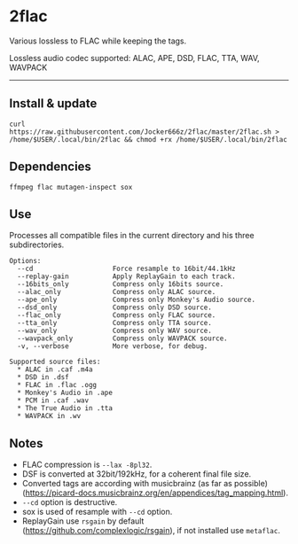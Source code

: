 # 2flac

Various lossless to FLAC while keeping the tags.

Lossless audio codec supported: ALAC, APE, DSD, FLAC, TTA, WAV, WAVPACK

--------------------------------------------------------------------------------------------------
## Install & update
`curl https://raw.githubusercontent.com/Jocker666z/2flac/master/2flac.sh > /home/$USER/.local/bin/2flac && chmod +rx /home/$USER/.local/bin/2flac`

## Dependencies
`ffmpeg flac mutagen-inspect sox`

## Use
Processes all compatible files in the current directory and his three subdirectories.
```
Options:
  --cd                    Force resample to 16bit/44.1kHz
  --replay-gain           Apply ReplayGain to each track.
  --16bits_only           Compress only 16bits source.
  --alac_only             Compress only ALAC source.
  --ape_only              Compress only Monkey's Audio source.
  --dsd_only              Compress only DSD source.
  --flac_only             Compress only FLAC source.
  --tta_only              Compress only TTA source.
  --wav_only              Compress only WAV source.
  --wavpack_only          Compress only WAVPACK source.
  -v, --verbose           More verbose, for debug.

Supported source files:
  * ALAC in .caf .m4a
  * DSD in .dsf
  * FLAC in .flac .ogg
  * Monkey's Audio in .ape
  * PCM in .caf .wav
  * The True Audio in .tta
  * WAVPACK in .wv
```

## Notes
* FLAC compression is `--lax -8pl32`.
* DSF is converted at 32bit/192kHz, for a coherent final file size.
* Converted tags are according with musicbrainz (as far as possible) (https://picard-docs.musicbrainz.org/en/appendices/tag_mapping.html).
* `--cd` option is destructive.
* sox is used of resample with `--cd` option.
* ReplayGain use `rsgain` by default (https://github.com/complexlogic/rsgain), if not installed use `metaflac`.
